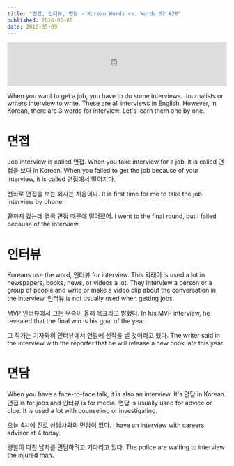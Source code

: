 ```yaml
---
title: "면접, 인터뷰, 면담 - Korean Words vs. Words S2 #28"
published: 2016-05-09
date: 2016-05-09
---
```

<iframe id="audio_iframe" src="https://www.podbean.com/media/player/hteht-5f248b?skin=8" width="100%" height="100" frameborder="0" scrolling="no"></iframe>

When you want to get a job, you have to do some interviews. Journalists or writers interview to write. These are all interviews in English. However, in Korean, there are 3 words for interview. Let's learn them one by one. 

#  면접

Job interview is called 면접. When you take interview for a job, it is called 면접을 보다 in Korean. When you failed to get the job because of your interview, it is called 면접에서 떨어지다. 



전화로 면접을 보는 회사는 처음이다. 
It is first time for me to take the job interview by phone. 

끝까지 갔는데 결국 면접 때문에 떨어졌어.
I went to the final round, but I failed because of the interview. 



#  인터뷰

Koreans use the word, 인터뷰 for interview. This 외래어 is used a lot in newspapers, books, news, or videos a lot. They interview a person or a group of people and write or make a video clip about the conversation in the interview. 인터뷰 is not usually used when getting jobs. 



MVP 인터뷰에서 그는 우승이 올해 목표라고 밝혔다. 
In his MVP interview, he revealed that the final win is his goal of the year. 

그 작가는 기자와의 인터뷰에서 연말에 신작을 낼 것이라고 했다. 
The writer said in the interview with the reporter that he will release a new book late this year. 



#  면담

When you have a face-to-face talk, it is also an interview. It's 면담 in Korean. 면접 is for jobs and 인터뷰 is for media. 면담 is usually used for advice or clue. It is used a lot with counseling or investigating. 



오늘 4시에 진로 상담사와의 면담이 있다. 
I have an interview with careers advisor at 4 today. 

경찰이 다친 남자를 면담하려고 기다리고 있다. 
The police are waiting to interview the injured man. 

